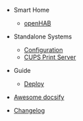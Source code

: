 - Smart Home

  - [openHAB](#)

- Standalone Systems

  - [Configuration](configuration.md)
  - [CUPS Print Server](cups_printing.md)

- Guide

  - [Deploy](deploy.md)

- [Awesome docsify](awesome.md)
- [Changelog](changelog.md)
